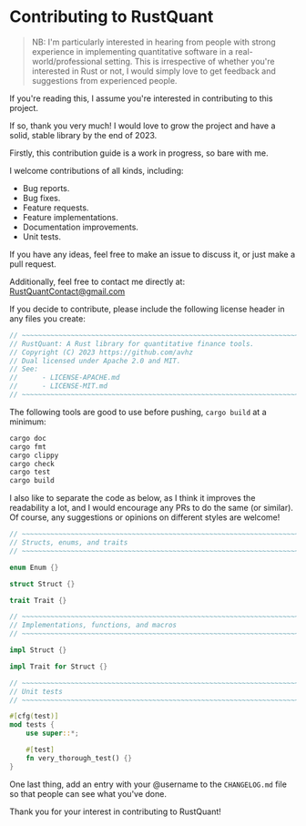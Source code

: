 # Contributing to RustQuant

> NB: I'm particularly interested in hearing from people with strong experience in implementing quantitative software in a real-world/professional setting. This is irrespective of whether you're interested in Rust or not, I would simply love to get feedback and suggestions from experienced people.

If you're reading this, I assume you're interested in contributing to this project.

If so, thank you very much! I would love to grow the project and have a solid, stable library by the end of 2023.

Firstly, this contribution guide is a work in progress, so bare with me.

I welcome contributions of all kinds, including:

* Bug reports.
* Bug fixes.
* Feature requests.
* Feature implementations.
* Documentation improvements.
* Unit tests.

If you have any ideas, feel free to make an issue to discuss it, or just make a pull request.

Additionally, feel free to contact me directly at: <RustQuantContact@gmail.com>

If you decide to contribute, please include the following license header in any files you create:

```rust
// ~~~~~~~~~~~~~~~~~~~~~~~~~~~~~~~~~~~~~~~~~~~~~~~~~~~~~~~~~~~~~~~~~~~~~~~~~~~~
// RustQuant: A Rust library for quantitative finance tools.
// Copyright (C) 2023 https://github.com/avhz
// Dual licensed under Apache 2.0 and MIT. 
// See:
//      - LICENSE-APACHE.md 
//      - LICENSE-MIT.md
// ~~~~~~~~~~~~~~~~~~~~~~~~~~~~~~~~~~~~~~~~~~~~~~~~~~~~~~~~~~~~~~~~~~~~~~~~~~~~
```

The following tools are good to use before pushing, `cargo build` at a minimum:

```bash
cargo doc
cargo fmt
cargo clippy
cargo check
cargo test
cargo build
```

I also like to separate the code as below, as I think it improves the readability a lot, and I would encourage any PRs to do the same (or similar). Of course, any suggestions or opinions on different styles are welcome!

```rust
// ~~~~~~~~~~~~~~~~~~~~~~~~~~~~~~~~~~~~~~~~~~~~~~~~~~~~~~~~~~~~~~~~~~~~~~~~~~~~
// Structs, enums, and traits
// ~~~~~~~~~~~~~~~~~~~~~~~~~~~~~~~~~~~~~~~~~~~~~~~~~~~~~~~~~~~~~~~~~~~~~~~~~~~~

enum Enum {}

struct Struct {}

trait Trait {}

// ~~~~~~~~~~~~~~~~~~~~~~~~~~~~~~~~~~~~~~~~~~~~~~~~~~~~~~~~~~~~~~~~~~~~~~~~~~~~
// Implementations, functions, and macros
// ~~~~~~~~~~~~~~~~~~~~~~~~~~~~~~~~~~~~~~~~~~~~~~~~~~~~~~~~~~~~~~~~~~~~~~~~~~~~

impl Struct {}

impl Trait for Struct {}

// ~~~~~~~~~~~~~~~~~~~~~~~~~~~~~~~~~~~~~~~~~~~~~~~~~~~~~~~~~~~~~~~~~~~~~~~~~~~~
// Unit tests
// ~~~~~~~~~~~~~~~~~~~~~~~~~~~~~~~~~~~~~~~~~~~~~~~~~~~~~~~~~~~~~~~~~~~~~~~~~~~~

#[cfg(test)]
mod tests {
    use super::*;

    #[test]
    fn very_thorough_test() {}
}
```

One last thing, add an entry with your @username to the `CHANGELOG.md` file so that people can see what you've done.

Thank you for your interest in contributing to RustQuant!
